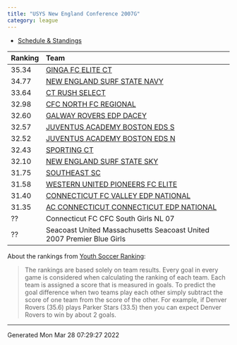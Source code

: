 ```yaml
---
title: "USYS New England Conference 2007G"
category: league
---
```


    
* [Schedule & Standings](https://system.gotsport.com/org_event/events/13181/schedules?team=624464)

| Ranking | Team                                                                                               |
|:--------|:---------------------------------------------------------------------------------------------------|
| 35.34   | [GINGA FC ELITE CT](https://youthsoccerrankings.us/team.html?teamId=3798832)                       |
| 34.77   | [NEW ENGLAND SURF STATE NAVY](https://youthsoccerrankings.us/team.html?teamId=3801240)             |
| 33.64   | [CT RUSH SELECT](https://youthsoccerrankings.us/team.html?teamId=3800790)                          |
| 32.98   | [CFC NORTH FC REGIONAL](https://youthsoccerrankings.us/team.html?teamId=3591086)                   |
| 32.60   | [GALWAY ROVERS EDP DACEY](https://youthsoccerrankings.us/team.html?teamId=3816659)                 |
| 32.57   | [JUVENTUS ACADEMY BOSTON EDS S](https://youthsoccerrankings.us/team.html?teamId=3817483)           |
| 32.52   | [JUVENTUS ACADEMY BOSTON EDS N](https://youthsoccerrankings.us/team.html?teamId=3798603)           |
| 32.43   | [SPORTING CT](https://youthsoccerrankings.us/team.html?teamId=2247438)                             |
| 32.10   | [NEW ENGLAND SURF STATE SKY](https://youthsoccerrankings.us/team.html?teamId=3605130)              |
| 31.75   | [SOUTHEAST SC](https://youthsoccerrankings.us/team.html?teamId=1854067)                            |
| 31.58   | [WESTERN UNITED PIONEERS FC ELITE](https://youthsoccerrankings.us/team.html?teamId=3815962)        |
| 31.40   | [CONNECTICUT FC VALLEY EDP NATIONAL](https://youthsoccerrankings.us/team.html?teamId=2324078)      |
| 31.35   | [AC CONNECTICUT CONNECTICUT EDP NATIONAL](https://youthsoccerrankings.us/team.html?teamId=3589148) |
| ??      | Connecticut FC CFC South Girls NL 07                                                               |
| ??      | Seacoast United Massachusetts Seacoast United 2007 Premier Blue Girls                              |

About the rankings from [Youth Soccer Ranking](https://youthsoccerrankings.us):

>  The rankings are based solely on team results. Every goal in every game is considered when calculating the ranking of each team. Each team is assigned a score that is measured in goals. To predict the goal difference when two teams play each other simply subtract the score of one team from the score of the other. For example, if Denver Rovers (35.6) plays Parker Stars (33.5) then you can expect Denver Rovers to win by about 2 goals.


***
Generated Mon Mar 28 07:29:27 2022
